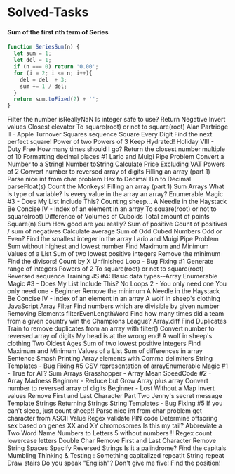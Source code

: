 # Solved-Tasks
#### Sum of the first nth term of Series
```javascript
function SeriesSum(n) {
  let sum = 1; 
  let del = 1;
  if (n === 0) return '0.00';
  for (i = 2; i <= n; i++){
    del = del  + 3;
    sum += 1 / del;
  }
  return sum.toFixed(2) + '';
}
```
Filter the number
isReallyNaN
Is integer safe to use?
Return Negative
Invert values
Closest elevator
To square(root) or not to square(root)
Alan Partridge II - Apple Turnover
Squares sequence
Square Every Digit
Find the next perfect square!
Power of two
Powers of 3
Keep Hydrated!
Holiday VIII - Duty Free
How many times should I go?
Return the closest number multiple of 10
Formatting decimal places #1
Lario and Muigi Pipe Problem
Convert a Number to a String!
Number toString
Calculate Price Excluding VAT
Powers of 2
Convert number to reversed array of digits
Filling an array (part 1)
Parse nice int from char problem
Hex to Decimal
Bin to Decimal
parseFloat(s)
Count the Monkeys!
Filling an array (part 1)
Sum Arrays
What is type of variable?
Is every value in the array an array?
Enumerable Magic #3 - Does My List Include This?
Counting sheep...
A Needle in the Haystack
Be Concise IV - Index of an element in an array
To square(root) or not to square(root)
Difference of Volumes of Cuboids
Total amount of points
Square(n) Sum
How good are you really?
Sum of positive
Count of positives / sum of negatives
Calculate average
Sum of Odd Cubed Numbers
Odd or Even?
Find the smallest integer in the array
Lario and Muigi Pipe Problem
Sum without highest and lowest number
Find Maximum and Minimum Values of a List
Sum of two lowest positive integers
Remove the minimum
Find the divisors!
Count by X
Unfinished Loop - Bug Fixing #1
Generate range of integers
Powers of 2
To square(root) or not to square(root)
Reversed sequence
Training JS #4: Basic data types--Array
Enumerable Magic #3 - Does My List Include This?
No Loops 2 - You only need one
You only need one - Beginner
Remove the minimum
A Needle in the Haystack
Be Concise IV - Index of an element in an array
A wolf in sheep's clothing
JavaScript Array Filter
Find numbers which are divisible by given number
Removing Elements
filterEvenLengthWord
Find how many times did a team from a given country win the Champions League?
Array.diff
Find Duplicates
Train to remove duplicates from an array with filter()
Convert number to reversed array of digits
My head is at the wrong end!
A wolf in sheep's clothing
Two Oldest Ages
Sum of two lowest positive integers
Find Maximum and Minimum Values of a List
Sum of differences in array
Sentence Smash
Printing Array elements with Comma delimiters
String Templates - Bug Fixing #5
CSV representation of arrayEnumerable Magic #1 - True for All?
Sum Arrays
Grasshopper - Array Mean
SpeedCode #2 - Array Madness
Beginner - Reduce but Grow
Array plus array
Convert number to reversed array of digits
Beginner - Lost Without a Map
Invert values
Remove First and Last Character Part Two
Jenny's secret message
Template Strings
Returning Strings
String Templates - Bug Fixing #5
If you can't sleep, just count sheep!!
Parse nice int from char problem
get character from ASCII Value
Regex validate PIN code
Determine offspring sex based on genes XX and XY chromosomes
Is this my tail?
Abbreviate a Two Word Name
Numbers to Letters
5 without numbers !!
Regex count lowercase letters
Double Char
Remove First and Last Character
Remove String Spaces
Spacify
Reversed Strings
Is it a palindrome?
Find the capitals
Mumbling
Thinking & Testing : Something capitalized
repeatIt
String repeat
Draw stairs
Do you speak "English"?
Don't give me five!
Find the position!

